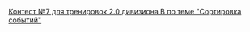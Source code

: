 [Контест №7 для тренировок 2.0 дивизиона B по теме "Сортировка событий"](https://contest.yandex.ru/contest/29396/problems/)